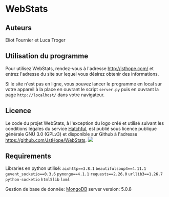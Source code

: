 # WebStats

## Auteurs

Eliot Fournier et Luca Troger

## Utilisation du programme

Pour utilisez WebStats, rendez-vous à l'adresse http://jsthope.com/ et entrez l'adresse du site sur lequel vous désirez obtenir des informations.

Si le site n'est pas en ligne, vous pouvez lancer le programme en local sur votre appareil à la place en ouvrant le script `server.py` puis en ouvrant la page `http://localhost/` dans votre navigateur.

## Licence

Le code du projet WebStats, à l'exception du logo créé et utilisé suivant les conditions légales du service [Hatchful](https://hatchful.shopify.com/fr/terms), est publié sous licence publique générale GNU 3.0 (GPLv3) et disponible sur Github à l'adresse https://github.com/JstHope/WebStats. 
![](https://www.gnu.org/graphics/gplv3-or-later.png)

## Requirements

Libraries en python utilisé:
    `aiohttp==3.8.1`
    `beautifulsoup4==4.11.1`
    `gevent_socketio==0.3.6`
    `pymongo==4.1.1`
    `requests==2.26.0`
    `urllib3==1.26.7`
    `python-socketio`
    `html5lib`
    `lxml`

Gestion de base de donnée:
    [MongoDB](https://www.mongodb.com) server version: 5.0.8

